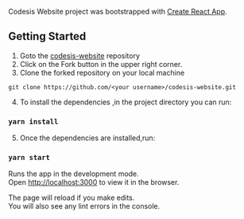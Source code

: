 Codesis Website project was bootstrapped with [Create React App](https://github.com/facebook/create-react-app).

## Getting Started
1. Goto the [codesis-website](https://github.com/The-Codesis/codesis-website/) repository
2. Click on the Fork button in the upper right corner.
3. Clone the forked repository on your local machine
```
git clone https://github.com/<your username>/codesis-website.git
```
4. To install the dependencies ,in the project directory you can run:
### `yarn install`
5. Once the dependencies are installed,run:
### `yarn start`
Runs the app in the development mode.<br />
Open [http://localhost:3000](http://localhost:3000) to view it in the browser.

The page will reload if you make edits.<br />
You will also see any lint errors in the console.


